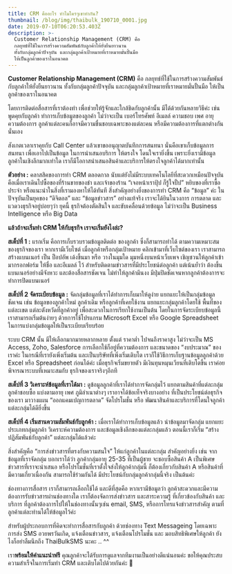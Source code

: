 ```yaml
---
title: CRM คืออะไร ทำไมใครๆเขาทำกัน?
thumbnail: /blog/img/thaibulk_190710_0001.jpg
date: 2019-07-10T06:20:53.403Z
description: >-
  Customer Relationship Management (CRM) คือ
  กลยุทธ์ที่ใช้ในการสร้างความสัมพันธ์กับลูกค้าให้ยั่งยืนยาวนาน
  ทั้งกับกลุ่มลูกค้าปัจจุบัน และกลุ่มลูกค้าเป้าหมายที่เราหมายมั่นปั้นมือ
  ให้เป็นลูกค้าของเราในอนาคต
---
```

**Customer Relationship Management (CRM)** คือ กลยุทธ์ที่ใช้ในการสร้างความสัมพันธ์กับลูกค้าให้ยั่งยืนยาวนาน ทั้งกับกลุ่มลูกค้าปัจจุบัน และกลุ่มลูกค้าเป้าหมายที่เราหมายมั่นปั้นมือ ให้เป็นลูกค้าของเราในอนาคต 

โดยการติดต่อสื่อสารที่เราต้องทำ เพื่อช่วยให้รู้จักและใกล้ชิดกับลูกค้านั้น มีได้ด้วยกันหลายวิธีค่ะ 
เช่น พูดคุยกับลูกค้า ทำการเก็บข้อมูลของลูกค้า ไม่ว่าจะเป็น เบอร์โทรศัพท์ อีเมลล์ ความชอบ เพศ อายุ ความต้องการ ลูกค้าแต่ละคนก็อาจมีความชื่นชอบเฉพาะของแต่ละคน หรือมีความต้องการที่แตกต่างกันนั่นเอง

สังเกตเวลาเราคุยกับ Call Center แล้วเขาขออนุญาตบันทึกการสนทนา นั่นคือเขาเก็บข้อมูลการสนทนา เพื่อเอาไปเป็นข้อมูล ในการนำเสนอบริการ ให้ตรงใจ โดนใจเรายิ่งขึ้น
 เพราะยิ่งเรามีข้อมูลลูกค้าในเชิงลึกมากเท่าใด เราก็มีโอกาสนำเสนอสินค้าและบริการให้ตรงใจลูกค้าได้มากเท่านั้น 

**ตัวอย่าง :** คลาสสิคของการทำ CRM ตลอดกาล นับแต่ยังไม่มีระบบเทคโนโลยีที่สะดวกเหมือนปัจจุบัน คือเมื่อเราเดินไปซื้อของที่ร้านขายของชำ และเจ้าของร้าน “เจอหน้าเราปุ้ป ก็รู้ใจปั้ป” หยิบของที่เราซื้อประจำ หรือแนะนำในสิ่งที่เรามองหาให้ได้ทันที
 สิ่งสำคัญอย่างยิ่งของการทำ CRM คือ “ข้อมูล” ค่ะ
 ในปัจจุบันเป็นยุคของ “ดิจิตอล” และ “ข้อมูลข่าวสาร” อย่างแท้จริง เราจะได้ยินในวงการ การตลาด และแวดวงธุรกิจอยู่บ่อยๆว่า ยุคนี้ ธุรกิจต้องตัดสินใจ และขับเคลื่อนด้วยข้อมูล ไม่ว่าจะเป็น Business Intelligence หรือ Big Data 

**แล้วถ้าจะเริ่มทำ CRM ให้กับธุรกิจ เราจะเริ่มยังไงล่ะ?**

**สเต็ปที่ 1 :** แรกเริ่ม คือการเก็บรวบรวมข้อมูลติดต่อ ของลูกค้า ซึ่งก็สามารถทำได้ ตามความเหมาะสมของธุรกิจของเรา
 หากเรามีเว็บไซต์ เมื่อลูกค้าหรือกลุ่มเป้าหมาย คลิกเข้ามาที่เว็บไซต์ของเรา เราสามารถสร้างแบนเนอร์ เป็น ป็อปอัพ เด้งขึ้นมา หรือ วางในมุมใด มุมหนึ่งบนหน้าเว็บเพจ เชิญชวนให้ลูกค้าเข้ามากรอกฟอร์ม ให้ชื่อ และอีเมลล์ ไว้ สำหรับติดตามข่าวสารที่มีประโยชน์ต่อลูกค้า
 แต่เน้นย้ำว่า ต้องขึ้นแบนเนอร์อย่างมีจังหวะ และต้องสื่อสารชัดเจน ไม่ทำให้ลูกค้ามึนงง มีปุ่มปิดชัดเจนหากลูกค้าต้องการจะทำการปิดแบนเนอร์

**สเต็ปที่ 2 จัดระเบียบข้อมูล :** จัดกลุ่มข้อมูลที่เราได้ทำการเก็บมาให้ดูง่าย แยกแยะให้เป็นกลุ่มข้อมูลชัดเจน เช่น ข้อมูลของลูกค้าใหม่ ลูกค้าเดิม หรือลูกค้าที่เคยใช้งาน แยกแยะกลุ่มลูกค้าโดยใช้ พื้นที่ของแต่ละเขต แต่ละตังหวัดที่ลูกค้าอยู่ เพื่อสะดวกในการเรียกใช้งานเป็นต้น โดยในการจัดระเบียบข้อมูลนี้ เราสามารถเริ่มต้นง่ายๆ ด้วยการใช้โปรแกรม Microsoft Excel หรือ Google Spreadsheet ในการแบ่งกลุ่มข้อมูลให้เป็นระเบียบเรียบร้อย 

ระบบ CRM นั้น มีให้เลือกมากมายหลากหลาย ตั้งแต่ ราคาต่ำ ไปจนถึงราคาสูง ไม่ว่าจะเป็น MS Access, Zoho, Salesforce การเลือกใช้ก็อยู่ที่ความต้องการ และขนาดของ “งบประมาณ” ของเราค่ะ 
ในกรณีที่เรายังเพิ่งเริ่มต้น และเป็นบริษัทที่เพิ่งเริ่มเติบโต เราก็ใช้วิธีการเก็บฐานข้อมูลลูกค้าด้วย Excel หรือ Spreadsheet ก่อนได้ค่ะ 
เมื่อธุรกิจเริ่มขยายตัว มีเงินทุนหมุนเวียนที่เติบโตขึ้น เราค่อยพิจารณาระบบที่เหมาะสมกับ ธุรกิจของเราจริงๆอีกที

**สเต็ปที่ 3 วิเคราะห์ข้อมูลที่เราได้มา :** ดูข้อมูลลูกค้าที่เราได้ทำการจัดกลุ่มไว้ แยกตามสินค้าที่แต่ละกลุ่มลูกค้าชอบซื้อ แบ่งตามอายุ เพศ ภูมิลำเนาต่างๆ เราอาจได้ข้อเท็จจริงบางอย่าง ที่เป็นประโยชน์ต่อธุรกิจของเรา มาวางแผน “ออกแคมเปญการตลาด” จัดโปรโมชั่น หรือ พัฒนาสินค้าและบริการที่โดนใจลูกค้าแต่ละกลุ่มได้ดียิ่งขึ้น

**สเต็ปที่ 4 เริ่มสานความสัมพันธ์กับลูกค้า :** เมื่อเราได้ทำการเก็บข้อมูลแล้ว นำข้อมูลมาจัดกลุ่ม แยกแยะประเภทกลุ่มลูกค้า วิเคราะห์ความต้องการ และข้อมูลเชิงลึกของแต่ละกลุ่มแล้ว ตอนนี้เราก็เริ่ม “สร้างปฏิสัมพันธ์กับลูกค้า” แต่ละกลุ่มได้แล้วค่ะ

สิ่งสำคัญคือ “การส่งข่าวสารที่ตรงกับความสนใจ” ให้แก่ลูกค้าในแต่ละกลุ่ม สำคัญอย่างยิ่ง
 เช่น จากข้อมูลที่เราจัดกลุ่ม บอกเราได้ว่า ลูกค้ากลุ่มอายุ 25-35 ที่เป็นผู้ชาย จะชอบซื้อสินค้า A เป็นพิเศษ 
ข่าวสารที่เราจะนำเสนอ หรือโปรโมชั่นที่เราตั้งใจส่งให้ลูกค้ากลุ่มนี้ ก็ต้องเกี่ยวกับสินค้า A หรือสินค้าที่มีความเกี่ยวเนื่องกัน สามารถใช้ร่วมกันได้ มีประโยชน์กับกลุ่มลูกค้ากลุ่มนี้จริง เป็นต้นค่ะ 

ช่องทางการสื่อสาร เราก็สามารถเลือกใช้ได้ และดีที่สุดคือ หากเรามีข้อมูลว่า ลูกค้าสะดวกและมีความต้องการรับข่าวสารผ่านช่องทางใด เราก็ต้องจัดการส่งข่าวสาร และสาระความรู้ ที่เกี่ยวข้องกับสินค้า และบริการ ที่ลูกค้าต้องการไปให้ในช่องทางนั้นๆเช่น email, SMS, หรือการโทรแจ้งข่าวสารสำคัญ ตามที่ลูกค้าแต่ละท่านได้ให้ข้อมูลไว้ค่ะ

สำหรับผู้ประกอบการที่คิดจะทำการสื่อสารกับลูกค้า ด้วยช่องทาง Text Messageing โดยเฉพาะ การส่ง SMS อวยพรวันเกิด, แจ้งเตือนข่าวสาร, แจ้งเตือนโปรโมชั่น และ มอบสิทธิพิเศษให้ลูกค้า ยังไงก็อย่าลืมนึกถึง ThaiBulkSMS นะคะ .. ^^

เรา**พร้อมให้คำแนะนำฟรี** คุณลูกค้าจะได้รับการดูแลจากทีมงานเป็นอย่างดีแน่นอนค่ะ 
ขอให้คุณประสบความสำเร็จในการเริ่มทำ CRM และเติบโตไปด้วยกันค่ะ 🙂
